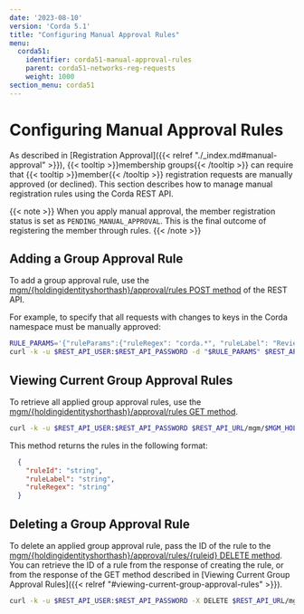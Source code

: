 ```yaml
---
date: '2023-08-10'
version: 'Corda 5.1'
title: "Configuring Manual Approval Rules"
menu:
  corda51:
    identifier: corda51-manual-approval-rules
    parent: corda51-networks-reg-requests
    weight: 1000
section_menu: corda51
---
```

# Configuring Manual Approval Rules

As described in [Registration Approval]({{< relref "./_index.md#manual-approval" >}}), {{< tooltip >}}membership groups{{< /tooltip >}} can require that {{< tooltip >}}member{{< /tooltip >}} registration requests are manually approved (or declined). This section describes how to manage manual registration rules using the Corda REST API.

{{< note >}}
When you apply manual approval, the member registration status is set as `PENDING_MANUAL_APPROVAL`. This is the final outcome of registering the member through rules.
{{< /note >}}

## Adding a Group Approval Rule

To add a group approval rule, use the [mgm/{holdingidentityshorthash}/approval/rules POST method](../../../reference/rest-api/openapi.html#tag/MGM-API/operation/post_mgm__holdingidentityshorthash__approval_rules) of the REST API.

For example, to specify that all requests with changes to keys in the Corda namespace must be manually approved:

```bash
RULE_PARAMS='{"ruleParams":{"ruleRegex": "corda.*", "ruleLabel": "Review all changes to keys in the Corda namespace"}}'
curl -k -u $REST_API_USER:$REST_API_PASSWORD -d "$RULE_PARAMS" $REST_API_URL/mgm/$MGM_HOLDING_ID/approval/rules
```

## Viewing Current Group Approval Rules

To retrieve all applied group approval rules, use the [mgm/{holdingidentityshorthash}/approval/rules GET method](../../../reference/rest-api/openapi.html#tag/MGM-API/operation/get_mgm__holdingidentityshorthash__approval_rules).

```bash
curl -k -u $REST_API_USER:$REST_API_PASSWORD $REST_API_URL/mgm/$MGM_HOLDING_ID/approval/rules
```

This method returns the rules in the following format:
```JSON
  {
    "ruleId": "string",
    "ruleLabel": "string",
    "ruleRegex": "string"
  }
```

## Deleting a Group Approval Rule

To delete an applied group approval rule, pass the ID of the rule to the [mgm/{holdingidentityshorthash}/approval/rules/{ruleid} DELETE method](../../../reference/rest-api/openapi.html#tag/MGM-API/operation/delete_mgm__holdingidentityshorthash__approval_rules__ruleid_). You can retrieve the ID of a rule from the response of creating the rule, or from the response of the GET method described in [Viewing Current Group Approval Rules]({{< relref "#viewing-current-group-approval-rules" >}}).

```bash
curl -k -u $REST_API_USER:$REST_API_PASSWORD -X DELETE $REST_API_URL/mgm/$MGM_HOLDING_ID/approval/rules/<RULE_ID>
```
